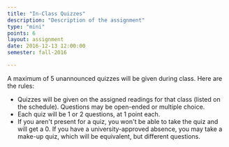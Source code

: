 ```yaml
---
title: "In-Class Quizzes"
description: "Description of the assignment"
type: "mini"
points: 6
layout: assignment
date: 2016-12-13 12:00:00
semester: fall-2016

---
```


A maximum of 5 unannounced quizzes will be given during class.  Here are the rules:

* Quizzes will be given on the assigned readings for that class (listed on the schedule).  Questions may be open-ended or multiple choice.
* Each quiz will be 1 or 2 questions, at 1 point each.
* If you aren't present for a quiz, you won't be able to take the quiz and will get a 0.  If you have a university-approved absence, you may take a make-up quiz, which will be equivalent, but different questions.

